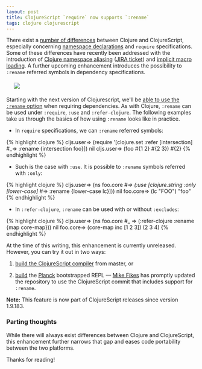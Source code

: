 ```yaml
---
layout: post
title: ClojureScript `require` now supports `:rename`
tags: clojure clojurescript
---
```


There exist a [number of differences](https://github.com/clojure/clojurescript/wiki/Differences-from-Clojure) between Clojure and ClojureScript, especially concerning [namespace declarations](https://github.com/clojure/clojurescript/wiki/Differences-from-Clojure#namespaces) and `require` specifications. Some of these differences have recently been addressed with the introduction of [Clojure namespace aliasing](http://blog.fikesfarm.com/posts/2016-07-03-clojurescript-clojure-namespace-aliasing.html) ([JIRA ticket](http://dev.clojure.org/jira/browse/CLJS-1692)) and [implicit macro loading](http://dev.clojure.org/jira/browse/CLJS-1507). A further upcoming enhancement introduces the possibility to `:rename` referred symbols in dependency specifications.


<!--more-->

<div style="margin:20px">
  <img style="margin:0 auto" src="https://cloud.githubusercontent.com/assets/661909/17553842/d9429ecc-5eff-11e6-97b2-08fe95d4fef5.jpg">
</div>


Starting with the next version of Clojurescript, we'll be [able to use the `:rename` option](http://dev.clojure.org/jira/browse/CLJS-1508) when requiring dependencies. As with Clojure, `:rename` can be used under `:require`, `:use` and `:refer-clojure`. The following examples take us through the basics of how using `:rename` looks like in practice.

-  In `require` specifications, we can `:rename` referred symbols:

{% highlight clojure %}
cljs.user=> (require '[clojure.set :refer [intersection]
       #_=>                        :rename {intersection foo}])
nil
cljs.user=> (foo #{1 2} #{2 3})
#{2}
{% endhighlight %}

-  Such is the case with `:use`. It is possible to `:rename` symbols referred with `:only`:

{% highlight clojure %}
cljs.user=> (ns foo.core
       #_=>   (:use [clojure.string :only [lower-case]
       #_=>                         :rename {lower-case lc}]))
nil
foo.core=> (lc "FOO")
"foo"
{% endhighlight %}

- In `:refer-clojure`, `:rename` can be used with or without `:excludes`:

{% highlight clojure %}
cljs.user=> (ns foo.core
      #_ =>   (:refer-clojure :rename {map core-map}))
nil
foo.core=> (core-map inc [1 2 3])
(2 3 4)
{% endhighlight %}


At the time of this writing, this enhancement is currently unreleased. However, you can try it out in two ways:

1. [build the ClojureScript compiler](https://github.com/clojure/clojurescript/wiki/Building-the-compiler) from master, or

2. [build](https://github.com/mfikes/planck#building) the [Planck](http://planck-repl.org/) bootstrapped REPL — [Mike Fikes](https://twitter.com/mfikes) has promptly updated the repository to use the ClojureScript commit that includes support for `:rename`.


<p class="no-indent">
  <span style="font-weight:bold">Note:</span> This feature is now part of ClojureScript releases since version 1.9.183.
</p>

### Parting thoughts

While there will always exist differences between Clojure and ClojureScript, this enhancement further narrows that gap and eases code portability between the two platforms.

Thanks for reading!
